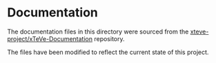 # Documentation

The documentation files in this directory were sourced from the [xteve-project/xTeVe-Documentation](https://github.com/xteve-project/xTeVe-Documentation) repository.

The files have been modified to reflect the current state of this project.

